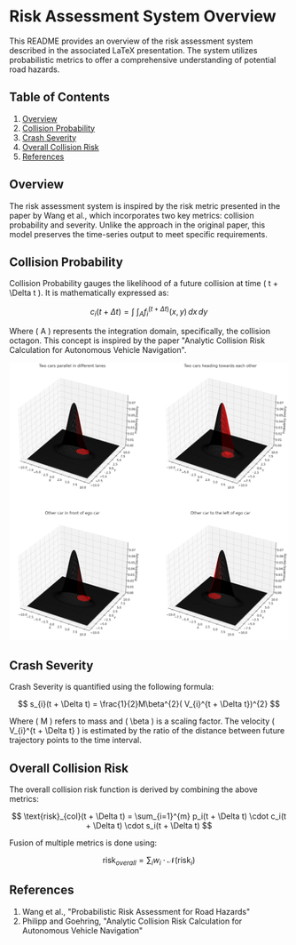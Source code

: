 # Risk Assessment System Overview

This README provides an overview of the risk assessment system described in the associated LaTeX presentation. The system utilizes probabilistic metrics to offer a comprehensive understanding of potential road hazards.

## Table of Contents
1. [Overview](#overview)
2. [Collision Probability](#collision-probability)
3. [Crash Severity](#crash-severity)
4. [Overall Collision Risk](#overall-collision-risk)
5. [References](#references)

## Overview

The risk assessment system is inspired by the risk metric presented in the paper by Wang et al., which incorporates two key metrics: collision probability and severity. Unlike the approach in the original paper, this model preserves the time-series output to meet specific requirements.

## Collision Probability

Collision Probability gauges the likelihood of a future collision at time \( t + \Delta t \). It is mathematically expressed as:


$$
c_{i}(t + \Delta t) = \int\!\!\!\int_{A} f_{i}^{(t + \Delta t)}(x, y) \, dx \, dy
$$


Where \( A \) represents the integration domain, specifically, the collision octagon. This concept is inspired by the paper "Analytic Collision Risk Calculation for Autonomous Vehicle Navigation".

![Collision Probability Visualization](assets/collision_prob_visualization.png)

## Crash Severity

Crash Severity is quantified using the following formula:


$$
s_{i}(t + \Delta t) = \frac{1}{2}M\beta^{2}( V_{i}^{t + \Delta t})^{2}
$$


Where \( M \) refers to mass and \( \beta \) is a scaling factor. The velocity \( V_{i}^{t + \Delta t} \) is estimated by the ratio of the distance between future trajectory points to the time interval.

## Overall Collision Risk

The overall collision risk function is derived by combining the above metrics:


$$
\text{risk}_{col}(t + \Delta t) = \sum_{i=1}^{m} p_i(t + \Delta t) \cdot c_i(t + \Delta t) \cdot s_i(t + \Delta t)
$$


Fusion of multiple metrics is done using:


$$
\text{risk}_{overall} = \sum_{i} w_i \cdot \mathcal{N}(\text{risk}_i)
$$


## References

1. Wang et al., "Probabilistic Risk Assessment for Road Hazards"
2. Philipp and Goehring, "Analytic Collision Risk Calculation for Autonomous Vehicle Navigation"
